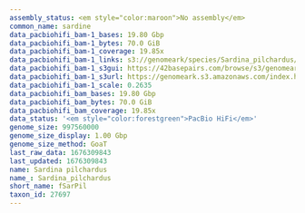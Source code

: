 ```yaml
---
assembly_status: <em style="color:maroon">No assembly</em>
common_name: sardine
data_pacbiohifi_bam-1_bases: 19.80 Gbp
data_pacbiohifi_bam-1_bytes: 70.0 GiB
data_pacbiohifi_bam-1_coverage: 19.85x
data_pacbiohifi_bam-1_links: s3://genomeark/species/Sardina_pilchardus/fSarPil1/genomic_data/pacbio_hifi/<br>
data_pacbiohifi_bam-1_s3gui: https://42basepairs.com/browse/s3/genomeark/species/Sardina_pilchardus/fSarPil1/genomic_data/pacbio_hifi/
data_pacbiohifi_bam-1_s3url: https://genomeark.s3.amazonaws.com/index.html?prefix=species/Sardina_pilchardus/fSarPil1/genomic_data/pacbio_hifi/
data_pacbiohifi_bam-1_scale: 0.2635
data_pacbiohifi_bam_bases: 19.80 Gbp
data_pacbiohifi_bam_bytes: 70.0 GiB
data_pacbiohifi_bam_coverage: 19.85x
data_status: '<em style="color:forestgreen">PacBio HiFi</em>'
genome_size: 997560000
genome_size_display: 1.00 Gbp
genome_size_method: GoaT
last_raw_data: 1676309843
last_updated: 1676309843
name: Sardina pilchardus
name_: Sardina_pilchardus
short_name: fSarPil
taxon_id: 27697
---
```

